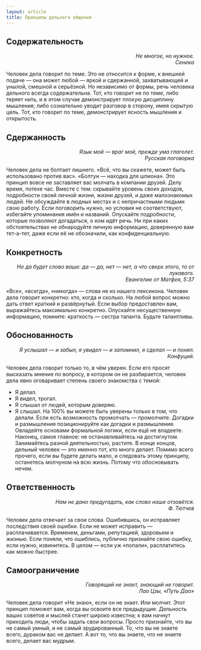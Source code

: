 ```yaml
---
layout: article
title: Принципы дельного общения
---
```


## Содержательность

<p align="right">
<em>Не многое, но нужное.<br />
Сенека</em>
</p>

Человек дела говорит по теме. Это не относится к форме, к внешней подаче — она может любой — яркой и сдержанной, захватывающей и унылой, смешной и серьёзной. Но независимо от формы, речь человека дельного всегда содержательна.
Тот, кто говорит не по теме, либо теряет нить, и в этом случае демонстрирует плохую дисциплину мышления; либо сознательно уводит разговор в сторону, имея скрытую цель. Тот, кто говорит по теме, демонстрирует ясность мышления и открытость.

## Сдержанность

<p align="right">
<em>Язык мой — враг мой, прежде ума глаголет.<br />
Русская поговорка</em>
 </p>

Человек дела не болтает лишнего. «Всё, что вы скажете, может быть использовано против вас». «Болтун — находка для шпиона».
Это принцип вовсе не заставляет вас молчать в компании друзей. Делу время, потехе час. Вместе с тем: скрывайте уровень своих доходов, подробности своей личной жизни, жизни друзей, и даже малознакомых людей. Не обсуждайте в людных местах и с непричастными людьми свою работу. Если поговорить нужно, но условия не соответствуют, избегайте упоминания имён и названий. Опускайте подробности, которые позволяют догадаться, о ком идёт речь. Ни при каких обстоятельствах не обнародуйте личную информацию, доверенную вам тет-а-тет, даже если её не обозначили, как конфиденциальную.

## Конкретность

<p align="right">
<em>Но да будет слово ваше: да — да, нет — нет,
а что сверх этого, то от лукавого.<br />
Евангелие от Матфея, 5:37</em>
</p>

«Все», «всегда», «никогда» — слова не из нашего лексикона. Человек дела говорит конкретно: кто, когда и сколько.
На любой вопрос можно дать ответ краткий и развёрнутый. Если выбор предоставлен вам, выражайтесь максимально конкретно. Опускайте несущественную информацию, помните: краткость — сестра таланта. Будьте талантливы.

## Обоснованность

<p align="right">
<em>Я услышал — и забыл, я увидел — и запомнил, я сделал — и понял.<br />
Конфуций.</em>
</p>

Человек дела говорит только то, в чём уверен. Если его просят высказать мнение по вопросу, в котором он не разбирается, человек дела явно оговаривает степень своего знакомства с темой:
* Я делал.
* Я видел, трогал.
* Я слышал от людей, которым доверяю.
* Я слышал.
На 100% вы можете быть уверены только в том, что делали. Если есть возможность промолчать — промолчите. Догадки и размышления позиционируйте как догадки и размышления. Овладейте основами формальной логики, если ещё не владеете.
Наконец, самое главное: не останавливайтесь на достигнутом. Занимайтесь разной деятельностью, растите. В конце концов, дельный человек — это именно тот, кто много делает.
Помимо всего прочего, если вы будете делать мало, и следовать этому принципу, останетесь молчуном на всю жизнь. Потому что обосновывать нечем.

## Ответственность

<p align="right">
<em>Нам не дано предугадать, как слово наше отзовётся.<br />
Ф. Тютчев</em>
</p>

Человек дела отвечает за свои слова. Ошибившись, он исправляет последствия своей ошибки. Если не может исправить — расплачивается. Временем, деньгами, репутацией, здоровьем и жизнью.
Если поняли, что ошиблись, публично признайте свою ошибку, если нужно, извинитесь. В целом — если уж «попали», расплатитесь как можно быстрее.

## Самоограничение

<p align="right">
<em>Говорящий не знает, знающий не говорит.<br />
Лао Цзы, «Путь Дао»</em>
</p>

Человек дела говорит «Не знаю», если он не знает. Или молчит.
Этот принцип поможет вам, когда вы освоите все предыдущие. Дельность ваших советов и мыслей станет широко известна; к вам начнут приходить люди, чтобы задать свои вопросы. Просто признайте, что вы не самый умный, и не самый эрудированный.
То, что вы не знаете всего, дураком вас не делает. А вот то, что вы знаете, что не знаете всего, делает вас мудрым.
 
